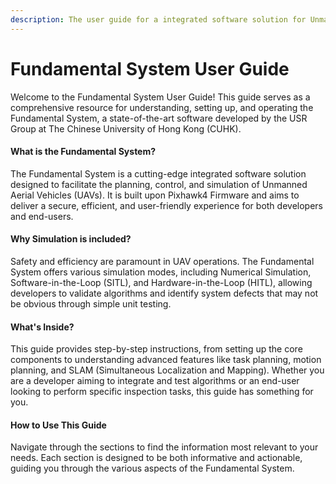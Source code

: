 ```yaml
---
description: The user guide for a integrated software solution for Unmanned Systems
---
```


# Fundamental System User Guide

Welcome to the Fundamental System User Guide! This guide serves as a comprehensive resource for understanding, setting up, and operating the Fundamental System, a state-of-the-art software developed by the USR Group at The Chinese University of Hong Kong (CUHK).

#### What is the Fundamental System?

The Fundamental System is a cutting-edge integrated software solution designed to facilitate the planning, control, and simulation of Unmanned Aerial Vehicles (UAVs). It is built upon Pixhawk4 Firmware and aims to deliver a secure, efficient, and user-friendly experience for both developers and end-users.

#### Why Simulation is included?

Safety and efficiency are paramount in UAV operations. The Fundamental System offers various simulation modes, including Numerical Simulation, Software-in-the-Loop (SITL), and Hardware-in-the-Loop (HITL), allowing developers to validate algorithms and identify system defects that may not be obvious through simple unit testing.

#### What's Inside?

This guide provides step-by-step instructions, from setting up the core components to understanding advanced features like task planning, motion planning, and SLAM (Simultaneous Localization and Mapping). Whether you are a developer aiming to integrate and test algorithms or an end-user looking to perform specific inspection tasks, this guide has something for you.

#### How to Use This Guide

Navigate through the sections to find the information most relevant to your needs. Each section is designed to be both informative and actionable, guiding you through the various aspects of the Fundamental System.
